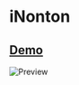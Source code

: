 # iNonton

## [Demo](https://hndrapratamaa.github.io/iNonton/)

![Preview](https://hndrapratamaa/iNonton/resources/preview.png)
